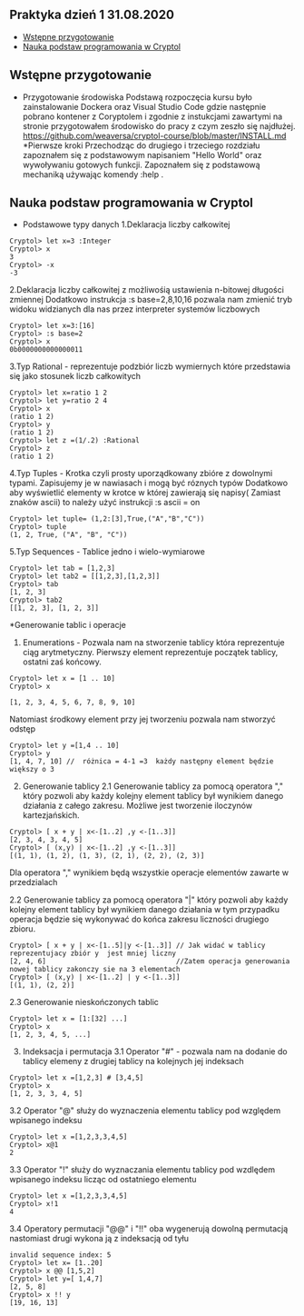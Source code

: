 ## Praktyka dzień 1 31.08.2020
* [Wstępne przygotowanie](#Wstepne-przygotowanie)
* [Nauka podstaw programowania w Cryptol](#Nauka-podstaw-programowania-w-Cryptol)


## Wstępne przygotowanie
* Przygotowanie środowiska
Podstawą rozpoczęcia kursu było zainstalowanie Dockera oraz Visual Studio Code gdzie następnie pobrano kontener
z Coryptolem  i zgodnie z instukcjami zawartymi na stronie przygotowałem środowisko do pracy z czym zeszło się najdłużej.
https://github.com/weaversa/cryptol-course/blob/master/INSTALL.md
*Pierwsze kroki 
Przechodząc do drugiego i trzeciego  rozdziału zapoznałem się z podstawowym napisaniem "Hello World" oraz wywoływaniu gotowych funkcji.
Zapoznałem się z podstawową mechaniką używając komendy :help .


## Nauka podstaw programowania w Cryptol
* Podstawowe typy danych 
1.Deklaracja liczby całkowitej 
```
Cryptol> let x=3 :Integer
Cryptol> x
3
Cryptol> -x
-3
```

2.Deklaracja liczby całkowitej z możliwośią ustawienia n-bitowej długości zmiennej
Dodatkowo instrukcja :s base=2,8,10,16 pozwala nam zmienić tryb widoku widzianych dla nas przez interpreter systemów liczbowych

```
Cryptol> let x=3:[16]
Cryptol> :s base=2
Cryptol> x
0b0000000000000011

```


3.Typ Rational - reprezentuje podzbiór liczb wymiernych które przedstawia się jako stosunek liczb całkowitych
```
Cryptol> let x=ratio 1 2
Cryptol> let y=ratio 2 4
Cryptol> x
(ratio 1 2)
Cryptol> y
(ratio 1 2)
Cryptol> let z =(1/.2) :Rational 
Cryptol> z
(ratio 1 2)
```

4.Typ Tuples - Krotka czyli prosty uporządkowany zbióre z dowolnymi typami. Zapisujemy je w nawiasach i mogą być róznych typów 
Dodatkowo aby wyświetlić elementy w krotce w której zawierają się napisy( Zamiast znaków ascii) to należy użyć
instrukcji :s ascii = on 
```
Cryptol> let tuple= (1,2:[3],True,("A","B","C"))
Cryptol> tuple
(1, 2, True, ("A", "B", "C"))
```
5.Typ Sequences - Tablice jedno i wielo-wymiarowe
```
Cryptol> let tab = [1,2,3]
Cryptol> let tab2 = [[1,2,3],[1,2,3]]
Cryptol> tab
[1, 2, 3]
Cryptol> tab2
[[1, 2, 3], [1, 2, 3]]
```
*Generowanie tablic i operacje
1. Enumerations - Pozwala nam na stworzenie tablicy która reprezentuje ciąg arytmetyczny.
Pierwszy element reprezentuje początek tablicy, ostatni zaś końcowy. 
```
Cryptol> let x = [1 .. 10]
Cryptol> x

[1, 2, 3, 4, 5, 6, 7, 8, 9, 10]
```
Natomiast środkowy element przy jej tworzeniu pozwala nam stworzyć odstęp
```
Cryptol> let y =[1,4 .. 10]
Cryptol> y
[1, 4, 7, 10] //  różnica = 4-1 =3  każdy następny element będzie większy o 3
```

2. Generowanie tablicy
2.1 Generowanie tablicy za pomocą operatora "," który pozwoli aby każdy kolejny element tablicy był wynikiem danego działania
z całego zakresu. Możliwe jest tworzenie iloczynów kartezjańskich.
```
Cryptol> [ x + y | x<-[1..2] ,y <-[1..3]]
[2, 3, 4, 3, 4, 5]
Cryptol> [ (x,y) | x<-[1..2] ,y <-[1..3]]
[(1, 1), (1, 2), (1, 3), (2, 1), (2, 2), (2, 3)]
```
Dla operatora "," wynikiem będą wszystkie operacje elementów  zawarte w przedzialach 

2.2 Generowanie tablicy za pomocą operatora "|" który pozwoli aby każdy kolejny element tablicy  był wynikiem danego działania
w tym przypadku operacja będzie się wykonywać do końca zakresu liczności drugiego zbioru. 
```
Cryptol> [ x + y | x<-[1..5]|y <-[1..3]] // Jak widać w tablicy reprezentujacy zbiór y  jest mniej liczny 
[2, 4, 6]                                //Zatem operacja generowania nowej tablicy zakonczy sie na 3 elementach
Cryptol> [ (x,y) | x<-[1..2] | y <-[1..3]]
[(1, 1), (2, 2)]

```
2.3 Generowanie nieskończonych tablic
```
Cryptol> let x = [1:[32] ...] 
Cryptol> x
[1, 2, 3, 4, 5, ...]
```
3. Indeksacja i permutacja
3.1 Operator "#" - pozwala nam na dodanie do tablicy elemeny z drugiej tablicy na kolejnych jej indeksach
```
Cryptol> let x =[1,2,3] # [3,4,5]
Cryptol> x
[1, 2, 3, 3, 4, 5]
```

3.2 Operator "@" służy do wyznaczenia elementu tablicy pod względem wpisanego indeksu
```
Cryptol> let x =[1,2,3,3,4,5]
Cryptol> x@1
2
```

3.3 Operator "!" służy do wyznaczania elementu tablicy pod wzdlędem wpisanego indeksu licząc od ostatniego elementu

```
Cryptol> let x =[1,2,3,3,4,5]
Cryptol> x!1
4
```

3.4 Operatory permutacji "@@" i "!!"  oba wygenerują dowolną permutacją nastomiast drugi wykona ją z indeksacją od tyłu
```
invalid sequence index: 5
Cryptol> let x= [1..20]
Cryptol> x @@ [1,5,2]
Cryptol> let y=[ 1,4,7]
[2, 5, 8]
Cryptol> x !! y
[19, 16, 13]
```





	


